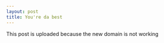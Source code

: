 ```yaml
---
layout: post
title: You're da best
---
```


This post is uploaded because the new domain is not working 
